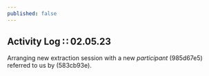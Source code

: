 ```yaml
---
published: false
---
```

## Activity Log ∷ 02.05.23

Arranging new extraction session with a new _participant_ (985d67e5) referred to us by (583cb93e).
